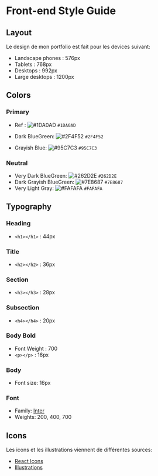 # Front-end Style Guide

## Layout

Le design de mon portfolio est fait pour les devices suivant:

- Landscape phones : 576px
- Tablets : 768px
- Desktops : 992px
- Large desktops : 1200px

## Colors

### Primary

- Ref : ![#1DA0AD](https://via.placeholder.com/15/1DA0AD/000000?text=+) `#1DA0AD`

- Dark BlueGreen: ![#2F4F52](https://via.placeholder.com/15/2F4F52/000000?text=+) `#2F4F52`
- Grayish Blue: ![#95C7C3](https://via.placeholder.com/15/95C7C3/000000?text=+) `#95C7C3`

### Neutral

- Very Dark BlueGreen: ![#262D2E](https://via.placeholder.com/15/262D2E/000000?text=+) `#262D2E`
- Dark Grayish BlueGreen: ![#7E8687](https://via.placeholder.com/15/7E8687/000000?text=+) `#7E8687`
- Very Light Gray: ![#FAFAFA](https://via.placeholder.com/15/FAFAFA/000000?text=+) `#FAFAFA`

## Typography

### Heading

- `<h1></h1>` : 44px

### Title

- `<h2></h2>` : 36px

### Section

- `<h3></h3>` : 28px

### Subsection

- `<h4></h4>` : 20px

### Body Bold

- Font Weight : 700
- `<p></p>` : 16px

### Body

- Font size: 16px

### Font

- Family: [Inter](https://fonts.google.com/specimen/Inter?query=inter)
- Weights: 200, 400, 700

## Icons

Les icons et les illustrations viennent de différentes sources:

- [React Icons](https://react-icons.github.io/react-icons/)
- [Illustrations](https://undraw.co/)